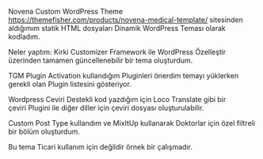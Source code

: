 Novena Custom WordPress Theme
https://themefisher.com/products/novena-medical-template/ sitesinden aldığımım statik HTML dosyaları Dinamik WordPress Teması olarak kodladım.

Neler yaptım:
Kirki Customizer Framework ile WordPress Özelleştir üzerinden tamamen güncellenebilir bir tema oluşturdum.

TGM Plugin Activation kullandığım Pluginleri önerdim temayı yüklerken gerekli olan Plugin listesini gösteriyor.

Wordpress Ceviri Destekli kod yazdığım için Loco Translate gibi bir çeviri Plugini ile diğer diller için çeviri dosyası oluşturulabilir.

Custom Post Type kullandım ve MixItUp kullanarak Doktorlar için özel filtreli bir bölüm oluşturdum.

Bu tema Ticari kullanım için değildir örnek bir çalışmadır.